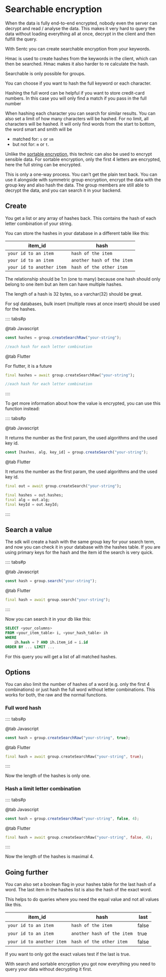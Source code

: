 # Searchable encryption

When the data is fully end-to-end encrypted, nobody even the server can decrypt and read / analyse the data.
This makes it very hard to query the data without loading everything all at once, decrypt in the client and then fulfill the query.

With Sentc you can create searchable encryption from your keywords.

Hmac is used to create hashes from the keywords in the client, which can then be searched.
Hmac makes it also harder to re calculate the hash.

Searchable is only possible for groups.

You can choose if you want to hash the full keyword or each character.

Hashing the full word can be helpful if you want to store credit-card numbers.
In this case you will only find a match if you pass in the full number

When hashing each character you can search for similar results.
You can also set a limit of how many characters will be hashed.
For no limit, all characters will be hashed.
It will only find words from the start to bottom, the word smart and smith will be
- matched for: `s` or `sm`
- but not for: `m` or `t`.

Unlike the [sortable encryption](/guide/e2ee/sortable), this technic can also be used to encrypt sensible data. 
For sortable encryption, only the first 4 letters are encrypted, here the full string can be encrypted.

This is only a one-way process. You can't get the plain text back. 
You can use it alongside with symmetric group encryption, encrypt the data with the group key and also hash the data. 
The group members are still able to decrypt the data, and you can search it in your backend.

## Create

You get a list or any array of hashes back. This contains the hash of each letter combination of your string.

You can store the hashes in your database in a different table like this:

| item_id                   | hash                       |
|---------------------------|----------------------------|
| `your id to an item`      | `hash of the item`         |
| `your id to an item`      | `another hash of the item` |
| `your id to another item` | `hash of the other item`   |

The relationship should be 1:n (one to many) because one hash should only belong to one item but an item can have multiple hashes.

The length of a hash is 32 bytes, so a varchar(32) should be great.

For sql databases, bulk insert (multiple rows at once insert) should be used for the hashes.

:::: tabs#p

@tab Javascript

```ts
const hashes = group.createSearchRaw("your-string");

//each hash for each letter combination
```

@tab Flutter

For flutter, it is a future

```dart
final hashes = await group.createSearchRaw("your-string");

//each hash for each letter combination
```

::::

To get more information about how the value is encrypted, you can use this function instead:

:::: tabs#p

@tab Javascript

It returns the number as the first param, the used algorithms and the used key id.

```ts
const [hashes, alg, key_id] = group.createSearch("your-string");
```

@tab Flutter

It returns the number as the first param, the used algorithms and the used key id.

```dart
final out = await group.createSearch("your-string");

final hashes = out.hashes;
final alg = out.alg;
final keyId = out.keyId;
```

::::

## Search a value

The sdk will create a hash with the same group key for your search term, and now you can check it in your database with the hashes table.
If you are using primary keys for the hash and the item id the search is very quick.

:::: tabs#p

@tab Javascript

```ts
const hash = group.search("your-string");
```

@tab Flutter

```dart
final hash = await group.search("your-string");
```

::::

Now you can search it in your db like this:

```sql
SELECT <your_columns> 
FROM <your_item_table> i, <your_hash_table> ih
WHERE
    ih.hash = ? AND ih.item_id = i.id
ORDER BY ... LIMIT ...
```

For this query you will get a list of all matched hashes.

## Options

You can also limit the number of hashes of a word (e.g. only the first 4 combinations) or just hash the full word without letter combinations.
This works for both, the raw and the normal functions.

### Full word hash

:::: tabs#p

@tab Javascript

```ts
const hash = group.createSearchRaw("your-string", true);
```

@tab Flutter

```dart
final hash = await group.createSearchRaw("your-string", true);
```

::::

Now the length of the hashes is only one.

### Hash a limit letter combination

:::: tabs#p

@tab Javascript

```ts
const hash = group.createSearchRaw("your-string", false, 4);
```

@tab Flutter

```dart
final hash = await group.createSearchRaw("your-string", false, 4);
```

::::

Now the length of the hashes is maximal 4.

## Going further

You can also set a boolean flag in your hashes table for the last hash of a word. 
The last item in the hashes list is also the hash of the exact word.

This helps to do queries where you need the equal value and not all values like this.

| item_id                   | hash                       | last  |
|---------------------------|----------------------------|-------|
| `your id to an item`      | `hash of the item`         | false |
| `your id to an item`      | `another hash of the item` | true  |
| `your id to another item` | `hash of the other item`   | false |

If you want to only got the exact values test if the last is true.

With search and sortable encryption you got now everything you need to query your data without decrypting it first.
